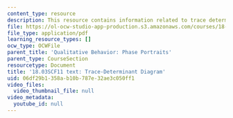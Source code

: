 ```yaml
---
content_type: resource
description: This resource contains information related to trace determinant diagram.
file: https://ol-ocw-studio-app-production.s3.amazonaws.com/courses/18-03sc-differential-equations-fall-2011/06df29b1358ab10b787e32ae3c050ff1_MIT18_03SCF11_s34_5text.pdf
file_type: application/pdf
learning_resource_types: []
ocw_type: OCWFile
parent_title: 'Qualitative Behavior: Phase Portraits'
parent_type: CourseSection
resourcetype: Document
title: '18.03SCF11 text: Trace-Determinant Diagram'
uid: 06df29b1-358a-b10b-787e-32ae3c050ff1
video_files:
  video_thumbnail_file: null
video_metadata:
  youtube_id: null
---
```

